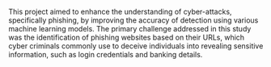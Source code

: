 This project aimed to enhance the understanding of cyber-attacks, specifically phishing, by improving the accuracy of detection using various machine learning models. The primary challenge addressed in this study was the identification of phishing websites based on their URLs, which cyber criminals commonly use to deceive individuals into revealing sensitive information, such as login credentials and banking details.
